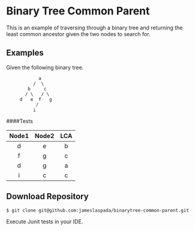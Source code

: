 Binary Tree Common Parent
========================
  This is an example of traversing through a binary tree and returning the least common ancestor given the two nodes to search for. 
  
  Examples 
---------------
Given the following binary tree.

				a
			  /  \
			b     c
		   / \   / \
		 d   e  f   g
	           / 	 
	          i 
	          
####Tests	          

|    Node1  |   Node2   | LCA  |
|:---------:|:---------:|:----:|
|      d    |      e    |  b   |
|      f    |      g    |  c   |
|      d    |      g    |  a   |
|      i    |      c    |  c   |

Download Repository
--------------------- 
	$ git clone git@github.com:jameslaspada/binarytree-common-parent.git
	
  Execute Junit tests in your IDE.  